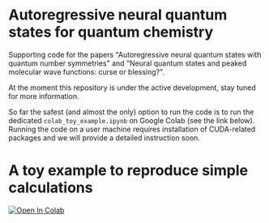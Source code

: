 # Autoregressive neural quantum states for quantum chemistry 
Supporting code for the papers "Autoregressive neural quantum states with quantum number symmetries" and "Neural quantum states and peaked molecular wave functions: curse or blessing?".

At the moment this repository is under the active development, stay tuned for more information.

So far the safest (and almost the only) option to run the code is to run the dedicated ``colab_toy_example.ipynb`` on Google Colab (see the link below).
Running the code on a user machine requires installation of CUDA-related packages and we will provide a detailed instruction soon.

# A toy example to reproduce simple calculations
[![Open In Colab](https://colab.research.google.com/assets/colab-badge.svg)](https://colab.research.google.com/github/Exferro/anqs_quantum_chemistry/blob/main/colab_toy_model.ipynb)
